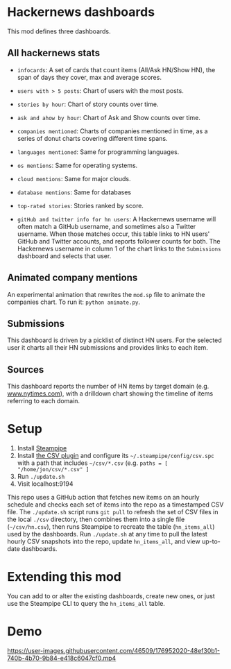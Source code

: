 # Hackernews dashboards

This mod defines three dashboards.

## All hackernews stats

- `infocards`: A set of cards that count items (All/Ask HN/Show HN), the span of days they cover, max and average scores.

- `users with > 5 posts`: Chart of users with the most posts.

- `stories by hour`: Chart of story counts over time.

- `ask and ahow by hour`: Chart of Ask and Show counts over time.

- `companies mentioned`: Charts of companies mentioned in time, as a series of donut charts covering different time spans.

- `languages mentioned`: Same for programming languages.

- `os mentions`: Same for operating systems.

- `cloud mentions`: Same for major clouds.

- `database mentions`: Same for databases

- `top-rated stories`: Stories ranked by score.

- `gitHub and twitter info for hn users`: A Hackernews username will often match a GitHub username, and sometimes also a Twitter username. When those matches occur, this table links to HN users' GitHub and Twitter accounts, and reports follower counts for both. The Hackernews username in column 1 of the chart links to the `Submissions` dashboard and selects that user.

## Animated company mentions

An experimental animation that rewrites the `mod.sp` file to animate the companies chart. To run it: `python animate.py`.

## Submissions

This dashboard is driven by a picklist of distinct HN users. For the selected user it charts all their HN submissions and provides links to each item.

## Sources

This dashboard reports the number of HN items by target domain (e.g. www.nytimes.com), with a drilldown chart showing the timeline of items referring to each domain.

# Setup

1. Install [Steampipe](https://steampipe.io/downloads)
3. Install [the CSV plugin](https://hub.steampipe.io/plugins/turbot/csv) and configure its `~/.steampipe/config/csv.spc` with a path that includes `~/csv/*.csv` (e.g. `paths = [ "/home/jon/csv/*.csv" ]`
4. Run `./update.sh`
4. Visit localhost:9194

This repo uses a GitHub action that fetches new items on an hourly schedule and checks each set of items into the repo as a timestamped CSV file. The `./update.sh` script runs `git pull` to refresh the set of CSV files in the local `./csv` directory, then combines them into a single file (`~/csv/hn.csv`), then runs Steampipe to recreate the table (`hn_items_all`) used by the dashboards. Run `./update.sh` at any time to pull the latest hourly CSV snapshots into the repo, update `hn_items_all`, and view up-to-date dashboards.

# Extending this mod

You can add to or alter the existing dashboards, create new ones, or just use the Steampipe CLI to query the `hn_items_all` table.

# Demo

https://user-images.githubusercontent.com/46509/176952020-48ef30b1-740b-4b70-9b84-e418c6047cf0.mp4





